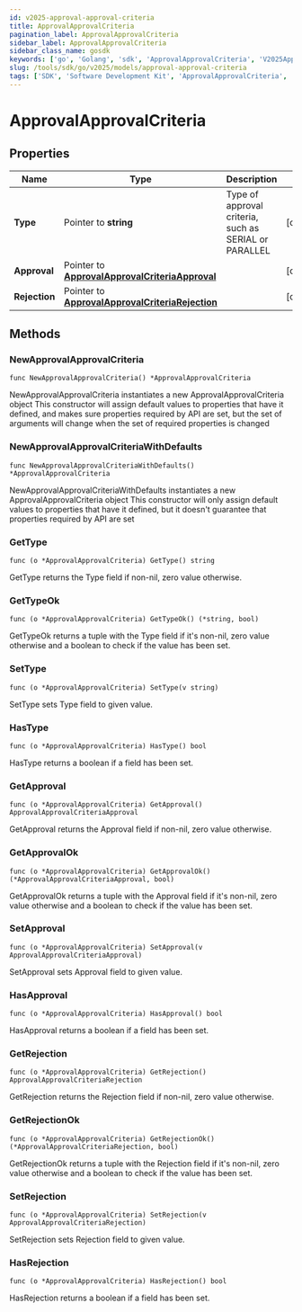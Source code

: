 ```yaml
---
id: v2025-approval-approval-criteria
title: ApprovalApprovalCriteria
pagination_label: ApprovalApprovalCriteria
sidebar_label: ApprovalApprovalCriteria
sidebar_class_name: gosdk
keywords: ['go', 'Golang', 'sdk', 'ApprovalApprovalCriteria', 'V2025ApprovalApprovalCriteria'] 
slug: /tools/sdk/go/v2025/models/approval-approval-criteria
tags: ['SDK', 'Software Development Kit', 'ApprovalApprovalCriteria', 'V2025ApprovalApprovalCriteria']
---
```


# ApprovalApprovalCriteria

## Properties

Name | Type | Description | Notes
------------ | ------------- | ------------- | -------------
**Type** | Pointer to **string** | Type of approval criteria, such as SERIAL or PARALLEL | [optional] 
**Approval** | Pointer to [**ApprovalApprovalCriteriaApproval**](approval-approval-criteria-approval) |  | [optional] 
**Rejection** | Pointer to [**ApprovalApprovalCriteriaRejection**](approval-approval-criteria-rejection) |  | [optional] 

## Methods

### NewApprovalApprovalCriteria

`func NewApprovalApprovalCriteria() *ApprovalApprovalCriteria`

NewApprovalApprovalCriteria instantiates a new ApprovalApprovalCriteria object
This constructor will assign default values to properties that have it defined,
and makes sure properties required by API are set, but the set of arguments
will change when the set of required properties is changed

### NewApprovalApprovalCriteriaWithDefaults

`func NewApprovalApprovalCriteriaWithDefaults() *ApprovalApprovalCriteria`

NewApprovalApprovalCriteriaWithDefaults instantiates a new ApprovalApprovalCriteria object
This constructor will only assign default values to properties that have it defined,
but it doesn't guarantee that properties required by API are set

### GetType

`func (o *ApprovalApprovalCriteria) GetType() string`

GetType returns the Type field if non-nil, zero value otherwise.

### GetTypeOk

`func (o *ApprovalApprovalCriteria) GetTypeOk() (*string, bool)`

GetTypeOk returns a tuple with the Type field if it's non-nil, zero value otherwise
and a boolean to check if the value has been set.

### SetType

`func (o *ApprovalApprovalCriteria) SetType(v string)`

SetType sets Type field to given value.

### HasType

`func (o *ApprovalApprovalCriteria) HasType() bool`

HasType returns a boolean if a field has been set.

### GetApproval

`func (o *ApprovalApprovalCriteria) GetApproval() ApprovalApprovalCriteriaApproval`

GetApproval returns the Approval field if non-nil, zero value otherwise.

### GetApprovalOk

`func (o *ApprovalApprovalCriteria) GetApprovalOk() (*ApprovalApprovalCriteriaApproval, bool)`

GetApprovalOk returns a tuple with the Approval field if it's non-nil, zero value otherwise
and a boolean to check if the value has been set.

### SetApproval

`func (o *ApprovalApprovalCriteria) SetApproval(v ApprovalApprovalCriteriaApproval)`

SetApproval sets Approval field to given value.

### HasApproval

`func (o *ApprovalApprovalCriteria) HasApproval() bool`

HasApproval returns a boolean if a field has been set.

### GetRejection

`func (o *ApprovalApprovalCriteria) GetRejection() ApprovalApprovalCriteriaRejection`

GetRejection returns the Rejection field if non-nil, zero value otherwise.

### GetRejectionOk

`func (o *ApprovalApprovalCriteria) GetRejectionOk() (*ApprovalApprovalCriteriaRejection, bool)`

GetRejectionOk returns a tuple with the Rejection field if it's non-nil, zero value otherwise
and a boolean to check if the value has been set.

### SetRejection

`func (o *ApprovalApprovalCriteria) SetRejection(v ApprovalApprovalCriteriaRejection)`

SetRejection sets Rejection field to given value.

### HasRejection

`func (o *ApprovalApprovalCriteria) HasRejection() bool`

HasRejection returns a boolean if a field has been set.


